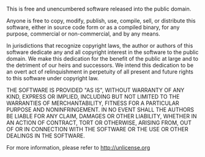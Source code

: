 This is free and unencumbered software released into the public domain.

Anyone is free to copy, modify, publish, use, compile, sell, or distribute this software, either in source code form or as a compiled  binary, for any purpose, commercial or non-commercial, and by any means.

In jurisdictions that recognize copyright laws, the author or authors of this software dedicate any and all copyright interest in the software to the public domain.
We make this dedication for the benefit of the public at large and to the detriment of our heirs and successors.
We intend this dedication to be an overt act of relinquishment in perpetuity of all present and future rights to this software under copyright law.

THE SOFTWARE IS PROVIDED "AS IS", WITHOUT WARRANTY OF ANY KIND, EXPRESS OR IMPLIED, INCLUDING BUT NOT LIMITED TO THE WARRANTIES OF MERCHANTABILITY, FITNESS FOR A PARTICULAR PURPOSE AND NONINFRINGEMENT.
IN NO EVENT SHALL THE AUTHORS BE LIABLE FOR ANY CLAIM, DAMAGES OR OTHER LIABILITY, WHETHER IN AN ACTION OF CONTRACT, TORT OR OTHERWISE, ARISING FROM, OUT OF OR IN CONNECTION WITH THE SOFTWARE OR THE USE OR OTHER DEALINGS IN THE SOFTWARE.

For more information, please refer to <http://unlicense.org>

